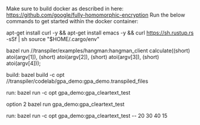 Make sure to build docker as described in here: https://github.com/google/fully-homomorphic-encryption
Run the below commands to get started within the docker container:

apt-get install curl -y && apt-get install emacs -y && curl https://sh.rustup.rs -sSf | sh
source "$HOME/.cargo/env"

bazel run //transpiler/examples/hangman:hangman_client
calculate((short) atoi(argv[1]), (short) atoi(argv[2]), (short) atoi(argv[3]), (short) atoi(argv[4])); 


build:
bazel build -c opt //transpiler/codelab/gpa_demo:gpa_demo.transpiled_files

run:
bazel run -c opt gpa_demo:gpa_cleartext_test

option 2
bazel run gpa_demo:gpa_cleartext_test

run:
bazel run -c opt gpa_demo:gpa_cleartext_test -- 20 30 40 15
